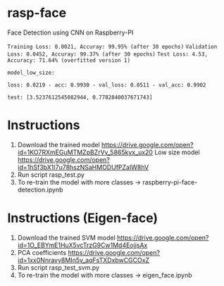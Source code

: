 # rasp-face
Face Detection using CNN on Raspberry-PI

`Training Loss: 0.0021, Accuray: 99.95% (after 30 epochs)`
`Validation Loss: 0.0452, Accuray: 99.37% (after 30 epochs)`
`Test Loss: 4.53, Accuracy: 71.64% (overfitted version 1)`

`model_low_size:`

`loss: 0.0219 - acc: 0.9930 - val_loss: 0.0511 - val_acc: 0.9902`

`test: [3.5237612545082944, 0.7782840037671743]`

# Instructions

1. Download the trained model https://drive.google.com/open?id=1KO7RXmEGuMTMZpBZrVv_5865kyx_ux20
   Low size model https://drive.google.com/open?id=1hSf3bX1I7u78hszNSaHMODUfPZaIW8hV
2. Run script rasp_test.py
3. To re-train the model with more classes -> raspberry-pi-face-detection.ipynb


# Instructions (Eigen-face)

1. Download the trained SVM model https://drive.google.com/open?id=1O_EBYmE1HuX5vcTrzG9Cw1Md4EojjsAx
2. PCA coefficients https://drive.google.com/open?id=1xx0Nnravy8MIn5v_aqFsTXDxbwCGCOxZ
2. Run script rasp_test_svm.py
3. To re-train the model with more classes -> eigen_face.ipynb